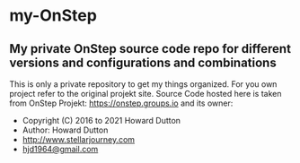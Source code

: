 # my-OnStep
## My private OnStep source code repo for different versions and configurations and combinations

This is only a private repository to get my things organized. For you own project refer to the original projekt site. Source Code hosted here is taken from OnStep Projekt: https://onstep.groups.io and its owner:
 
 * Copyright (C) 2016 to 2021 Howard Dutton
 * Author: Howard Dutton
 * http://www.stellarjourney.com
 * hjd1964@gmail.com
